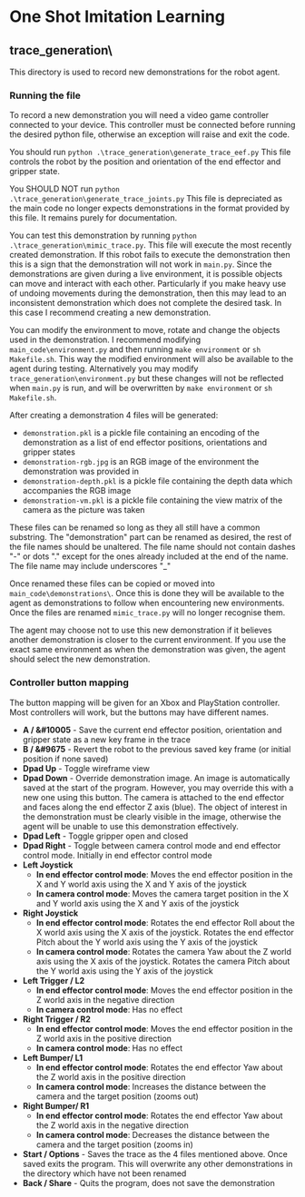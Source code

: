 
# One Shot Imitation Learning

## trace_generation\

This directory is used to record new demonstrations for the robot agent.

### Running the file

To record a new demonstration you will need a video game controller connected to your device.
This controller must be connected before running the desired python file, otherwise 
an exception will raise and exit the code.

You should run `python .\trace_generation\generate_trace_eef.py`
This file controls the robot by the position and orientation of the end effector and gripper state.

You SHOULD NOT run `python .\trace_generation\generate_trace_joints.py`
This file is depreciated as the main code no longer expects demonstrations in the format provided by this file. It remains purely for documentation.

You can test this demonstration by running `python .\trace_generation\mimic_trace.py`. This file will execute the most recently created demonstration. If this robot fails to execute the demonstration then this is a sign that the demonstration will not work in `main.py`. Since the demonstrations are given during a live environment, it is possible objects can move and interact with each other. Particularly if you make heavy use of undoing movements during the demonstration, then this may lead to an inconsistent demonstration which does not complete the desired task. In this case I recommend creating a new demonstration.

You can modify the environment to move, rotate and change the objects used in the demonstration. I recommend modifying `main_code\environment.py` and then running `make environment` or `sh Makefile.sh`. This way the modified environment will also be available to the agent during testing.
Alternatively you may modify `trace_generation\environment.py` but these changes will not be reflected when `main.py` is run, and will be overwritten by `make environment` or `sh Makefile.sh`.

 
After creating a demonstration 4 files will be generated:
-  `demonstration.pkl` is a pickle file containing an encoding of the demonstration as a list of end effector positions, orientations and gripper states
-  `demonstration-rgb.jpg` is an RGB image of the environment the demonstration was provided in
-  `demonstration-depth.pkl` is a pickle file containing the depth data which accompanies the RGB image
-  `demonstration-vm.pkl` is a pickle file containing the view matrix of the camera as the picture was taken

These files can be renamed so long as they all still have a common substring. The "demonstration" part can be renamed as desired, the rest of the file names should be unaltered.
The file name should not contain dashes "-" or dots "." except for the ones already included at the end of the name. The file name may include underscores "_"

Once renamed these files can be copied or moved into `main_code\demonstrations\`. Once this is done they will be available to the agent as demonstrations to follow when encountering new environments.
Once the files are renamed `mimic_trace.py` will no longer recognise them.

The agent may choose not to use this new demonstration if it believes another demonstration is closer to the current environment. If you use the exact same environment as when the demonstration was given, the agent should select the new demonstration.

### Controller button mapping

The button mapping will be given for an Xbox and PlayStation controller. Most controllers will work, but the buttons may have different names.

- **A / &#10005** - Save the current end effector position, orientation and gripper state as a new key frame in the trace
- **B / &#9675** - Revert the robot to the previous saved key frame (or initial position if none saved)
- **Dpad Up** - Toggle wireframe view
- **Dpad Down** - Override demonstration image. An image is automatically saved at the start of the program. However, you may override this with a new one using this button. The camera is attached to the end effector and faces along the end effector Z axis (blue). The object of interest in the demonstration must be clearly visible in the image, otherwise the agent will be unable to use this demonstration effectively.
- **Dpad Left** - Toggle gripper open and closed
- **Dpad Right** - Toggle between camera control mode and end effector control mode. Initially in end effector control mode
- **Left Joystick**
	- **In end effector control mode**: Moves the end effector position in the X and Y world axis using the X and Y axis of the joystick
	- **In camera control mode**: Moves the camera target position in the X and Y world axis using the X and Y axis of the joystick
- **Right Joystick**
	- **In end effector control mode**: Rotates the end effector Roll about the X world axis using the X axis of the joystick. Rotates the end effector Pitch about the Y world axis using the Y axis of the joystick
	- **In camera control mode**: Rotates the camera Yaw about the Z world axis using the X axis of the joystick. Rotates the camera Pitch about the Y world axis using the Y axis of the joystick
- **Left Trigger / L2**
 	- **In end effector control mode**: Moves the end effector position in the Z world axis in the negative direction
	- **In camera control mode**: Has no effect
- **Right Trigger / R2**
 	- **In end effector control mode**: Moves the end effector position in the Z world axis in the positive direction
	- **In camera control mode**: Has no effect
- **Left Bumper/ L1**
 	- **In end effector control mode**: Rotates the end effector Yaw about the Z world axis in the positive direction
	- **In camera control mode**: Increases the distance between the camera and the target position (zooms out)
- **Right Bumper/ R1**
 	- **In end effector control mode**: Rotates the end effector Yaw about the Z world axis in the negative direction
	- **In camera control mode**: Decreases the distance between the camera and the target position (zooms in)
- **Start / Options** - Saves the trace as the 4 files mentioned above. Once saved exits the program. This will overwrite any other demonstrations in the directory which have not been renamed
- **Back / Share** - Quits the program, does not save the demonstration
